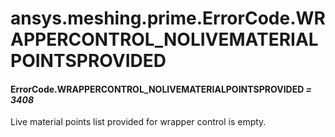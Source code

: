# ansys.meshing.prime.ErrorCode.WRAPPERCONTROL_NOLIVEMATERIALPOINTSPROVIDED



#### ErrorCode.WRAPPERCONTROL_NOLIVEMATERIALPOINTSPROVIDED *= 3408*

Live material points list provided for wrapper control is empty.

<!-- !! processed by numpydoc !! -->
